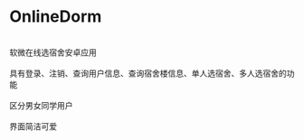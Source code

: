 # OnlineDorm
<br>软微在线选宿舍安卓应用</br>
<br>具有登录、注销、查询用户信息、查询宿舍楼信息、单人选宿舍、多人选宿舍的功能</br>
<br>区分男女同学用户</br>
<br>界面简洁可爱</br>
